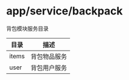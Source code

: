 # app/service/backpack

背包模块服务目录

| 目录 | 描述 |
| --------  | -------------- |
| items  | 背包物品服务    |
| user   | 背包用户服务 |